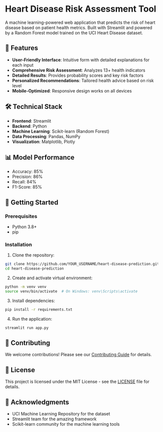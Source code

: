 # Heart Disease Risk Assessment Tool

A machine learning-powered web application that predicts the risk of heart disease based on patient health metrics. Built with Streamlit and powered by a Random Forest model trained on the UCI Heart Disease dataset.

## 🎯 Features

- **User-Friendly Interface**: Intuitive form with detailed explanations for each input
- **Comprehensive Risk Assessment**: Analyzes 13+ health indicators
- **Detailed Results**: Provides probability scores and key risk factors
- **Personalized Recommendations**: Tailored health advice based on risk level
- **Mobile-Optimized**: Responsive design works on all devices

## 🛠️ Technical Stack

- **Frontend**: Streamlit
- **Backend**: Python
- **Machine Learning**: Scikit-learn (Random Forest)
- **Data Processing**: Pandas, NumPy
- **Visualization**: Matplotlib, Plotly

## 📊 Model Performance

- Accuracy: 85%
- Precision: 86%
- Recall: 84%
- F1-Score: 85%

## 🚀 Getting Started

### Prerequisites

- Python 3.8+
- pip

### Installation

1. Clone the repository:
```bash
git clone https://github.com/YOUR_USERNAME/heart-disease-prediction.git
cd heart-disease-prediction
```

2. Create and activate virtual environment:
```bash
python -m venv venv
source venv/bin/activate  # On Windows: venv\Scripts\activate
```

3. Install dependencies:
```bash
pip install -r requirements.txt
```

4. Run the application:
```bash
streamlit run app.py
```

## 🤝 Contributing

We welcome contributions! Please see our [Contributing Guide](CONTRIBUTING.md) for details.

## 📝 License

This project is licensed under the MIT License - see the [LICENSE](LICENSE) file for details.

## 🙏 Acknowledgments

- UCI Machine Learning Repository for the dataset
- Streamlit team for the amazing framework
- Scikit-learn community for the machine learning tools 